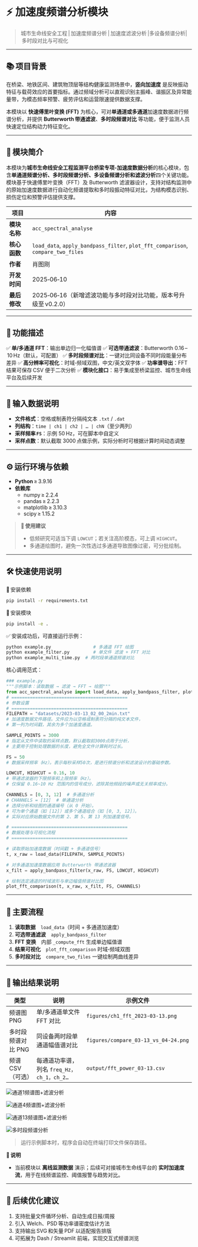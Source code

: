 # ⚡️ 加速度频谱分析模块 

> 城市生命线安全工程 | 加速度频谱分析 | 加速度滤波分析 |多设备频谱分析| 多时段对比与可视化

------

## 📚 项目背景

在桥梁、地铁区间、建筑物顶层等结构健康监测场景中，**竖向加速度** 是反映振动特征与载荷效应的首要指标。通过频域分析可以直观识别主振峰、谐振区及异常能量带，为模态频率预警、疲劳评估和运营限速提供数据支撑。

本模块以 **快速傅里叶变换 (FFT)** 为核心，可对**单通道或多通道**加速度数据进行频谱分析，并提供 **Butterworth 带通滤波**、**多时段频谱对比** 等功能，便于监测人员快速定位结构动力特征变化。

------

## 📌 模块简介

本模块为**城市生命线安全工程监测平台桥梁专项-加速度数据分析**的核心模块，包含**单通道频谱分析、多时段频谱分析、多设备频谱分析和滤波分析**四个关键功能。模块基于快速傅里叶变换（FFT）及 Butterworth 滤波器设计，支持对结构监测中的原始加速度数据进行自动化频谱提取和多时段振动特征对比，为结构模态识别、损伤定位和预警评估提供支撑。

| 项目         | 内容                                                         |
| ------------ | ------------------------------------------------------------ |
| **模块名称** | `acc_spectral_analyse`                                       |
| **核心函数** | `load_data`, `apply_bandpass_filter`, `plot_fft_comparison`, `compare_two_files` |
| **作者**     | 肖图刚                                                       |
| **开发时间** | 2025‑06‑10                                                   |
| **最后修改** | 2025‑06‑16（新增滤波功能与多时段对比功能，版本号升级至 v0.2.0） |

------

## 🌟 功能描述

✅ **单/多通道 FFT**：输出单边归一化幅值谱
 ✅ **可选带通滤波**：Butterworth 0.16 – 10 Hz（默认，可配置）
 ✅ **多时段频谱对比**：一键对比同设备不同时段能量分布差异
 ✅ **高分辨率可视化**：时域‑频域双图，中文/英文双字体
 ✅ **功率谱导出**：FFT 结果可保存 CSV 便于二次分析
 ✅ **模块化接口**：易于集成至桥梁监控、城市生命线平台及后续开发

------

## 📂 输入数据说明

- **文件格式**：空格或制表符分隔纯文本 `.txt` / `.dat`
- **列结构**：`time | ch1 | ch2 | … | chN`（至少两列）
- **采样频率 `FS`**：示例 50 Hz，可在脚本中自定义
- **采样点数**：默认截取 3000 点做示例，实际分析时可根据计算时间动态调整

------

## ⚙️ 运行环境与依赖

- **Python** ≥ 3.9.16
- **依赖库**
  - numpy ≥ 2.2.4
  - pandas ≥ 2.2.3
  - matplotlib ≥ 3.10.3
  - scipy ≥ 1.15.2

> 📝 **使用建议**
>
> - 低频研究可适当下调 `LOWCUT`；若关注高阶模态，可上调 `HIGHCUT`。
> - 多通道绘图时，避免一次性选过多通道导致图像过密，可分批绘制。

------

## 🛠️ 快速使用说明

📁 安装依赖

```bash
pip install -r requirements.txt
```

📁 安装模块

```bash
pip install -e .
```

✅ 安装成功后，可直接运行示例：

```bash
python example.py                # 多通道 FFT 绘图
python example_filter.py         # 单文件 滤波 + FFT 对比
python example_multi_time.py  # 两时段单通道频谱对比
```

核心调用范式：

```python
### example.py  
"""示例脚本：读取数据 → 滤波 → FFT → 绘图"""
from acc_spectral_analyse import load_data, apply_bandpass_filter, plot_fft_comparison
# ============================================
# 参数设置
# ============================================
FILEPATH = "datasets/2023-03-13_02_00_2min.txt"  
# 加速度数据文件路径。文件应为以空格或制表符分隔的纯文本文件，
# 第一列为时间戳，其余为多个加速度通道。

SAMPLE_POINTS = 3000  
# 指定从文件中读取的采样点数。默认截取前3000点用于分析，
# 主要用于控制处理数据的长度，避免全文件计算耗时过长。

FS = 50  
# 数据采样频率（Hz）。表示每秒采样50次，是进行频谱分析和滤波设计的基础参数。

LOWCUT, HIGHCUT = 0.16, 10  
# 带通滤波器的下限频率和上限频率（Hz）。
# 仅保留 0.16~10 Hz 范围内的信号成分，滤除其他频段的噪声或无关频率成分。

CHANNELS = [0, 3, 12]  # 多通道分析
# CHANNELS = [12]  # 单通道分析
# 选择分析和绘图的通道编号（从 0 开始）。
# 可为单个通道（如 [12]）或多个通道组合（如 [0, 3, 12]）。
# 实际对应原始数据文件的第 2、第 5、第 13 列加速度信号。

# ============================================
# 数据处理与可视化流程
# ============================================

# 读取原始加速度数据（时间戳 + 多通道信号）
t, x_raw = load_data(FILEPATH, SAMPLE_POINTS)

# 对多通道加速度数据应用 Butterworth 带通滤波器
x_filt = apply_bandpass_filter(x_raw, FS, LOWCUT, HIGHCUT)

# 绘制选定通道的时域波形与单边幅值频谱对比图
plot_fft_comparison(t, x_raw, x_filt, FS, CHANNELS)
```

------

## 🔢 主要流程

1. **读取数据** `load_data`（时间 + 多通道加速度）
2. **可选带通滤波** `apply_bandpass_filter`
3. **FFT 变换** 内部 `_compute_fft` 生成单边幅值谱
4. **结果可视化** `plot_fft_comparison` 时域‑频域双图
5. **多时段对比** `compare_two_files` 一键绘制两曲线差异

------

## 💾 输出结果说明

| 类型               | 说明                                      | 示例文件                             |
| ------------------ | ----------------------------------------- | ------------------------------------ |
| 频谱图 PNG         | 单/多通道单文件 FFT 对比                  | `figures/ch1_fft_2023‑03‑13.png`     |
| 多时段频谱对比 PNG | 同设备两时段单通道幅值谱对比              | `figures/compare_03‑13_vs_04‑24.png` |
| 频谱 CSV（可选）   | 每通道功率谱，列名 `freq_Hz，ch_1，ch_2…` | `output/fft_power_03‑13.csv`         |

![通道1频谱图+滤波分析](figures/Figure_1.png)

![通道4频谱图+滤波分析](figures/Figure_2.png)

![通道13频谱图+滤波分析](figures/Figure_3.png)

![多时段频谱分析](figures/Figure_multi_time.png)

> 运行示例脚本时，程序会自动在终端打印文件保存路径。

🔎 **说明**

- 当前模块以 **离线监测数据** 演示；后续可对接城市生命线平台的 **实时加速度流**，用于在线频谱监控、阈值报警与趋势对比。

------

## 🔁 后续优化建议

1. 支持批量文件循环分析、自动生成日报/周报
2. 引入 Welch、PSD 等功率谱密度估计方法
3. 支持输出 SVG 和矢量 PDF 以适配报告排版
4. 可拓展为 Dash / Streamlit 前端，实现交互式频谱浏览